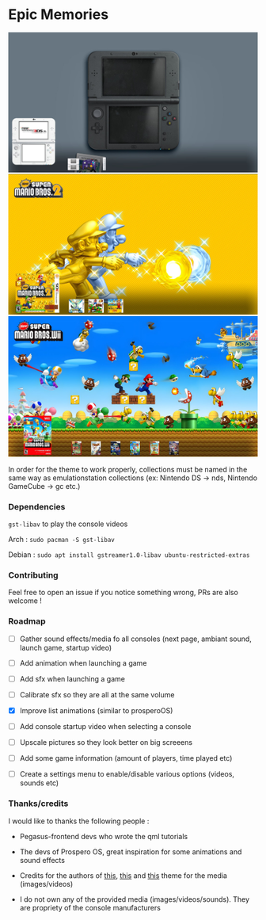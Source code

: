 # Epic Memories

![epic-memories Pegasus theme](.meta/screenshots/1.jpg)
![epic-memories Pegasus theme](.meta/screenshots/2.jpg)
![epic-memories Pegasus theme](.meta/screenshots/3.jpg)


In order for the theme to work properly, collections must be named in the same way as emulationstation collections (ex: Nintendo DS -> nds, Nintendo GameCube -> gc etc.)

### Dependencies


`gst-libav` to play the console videos

Arch : `sudo pacman -S gst-libav`

Debian : `sudo apt install gstreamer1.0-libav ubuntu-restricted-extras`

### Contributing

Feel free to open an issue if you notice something wrong, PRs are also welcome !

### Roadmap

- [ ] Gather sound effects/media fo all consoles (next page, ambiant sound, launch game, startup video)

- [ ] Add animation when launching a game

- [ ] Add sfx when launching a game

- [ ] Calibrate sfx so they are all at the same volume

- [x] Improve list animations (similar to prosperoOS)

- [ ] Add console startup video when selecting a console

- [ ] Upscale pictures so they look better on big screeens

- [ ] Add some game information (amount of players, time played etc)

- [ ] Create a settings menu to enable/disable various options (videos, sounds etc)

### Thanks/credits

I would like to thanks the following people :

- Pegasus-frontend devs who wrote the qml tutorials

- The devs of Prospero OS, great inspiration for some animations and sound effects

- Credits for the authors of [this](https://github.com/CkauNui/ckau-book), [this](https://github.com/fabricecaruso/es-theme-carbon) and [this](https://github.com/dragoonDorise/RP-epic-noir) theme for the media (images/videos)

- I do not own any of the provided media (images/videos/sounds). They are propriety of the console manufacturers
